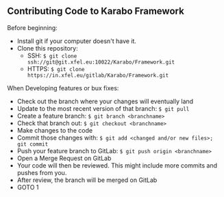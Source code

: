 Contributing Code to Karabo Framework
-------------------------------------

Before beginning:

* Install git if your computer doesn't have it.
* Clone this repository:
  * SSH: `$ git clone ssh://git@git.xfel.eu:10022/Karabo/Framework.git`
  * HTTPS: `$ git clone https://in.xfel.eu/gitlab/Karabo/Framework.git`

When Developing features or bux fixes:

* Check out the branch where your changes will eventually land
* Update to the most recent version of that branch: `$ git pull`
* Create a feature branch: `$ git branch <branchname>`
* Check that branch out: `$ git checkout <branchname>`
* Make changes to the code
* Commit those changes with: `$ git add <changed and/or new files>; git commit`
* Push your feature branch to GitLab: `$ git push origin <branchname>`
* Open a Merge Request on GitLab
* Your code will then be reviewed. This might include more commits and pushes
  from you.
* After review, the branch will be merged on GitLab
* GOTO 1
